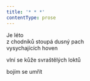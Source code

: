 ```yaml
---
title: '* * *'
contentType: prose
---
```


Je léto  
z chodníků stoupá dusný pach  
vysychajících hoven

vlní se kůže svraštělých loktů

bojím se umřít
